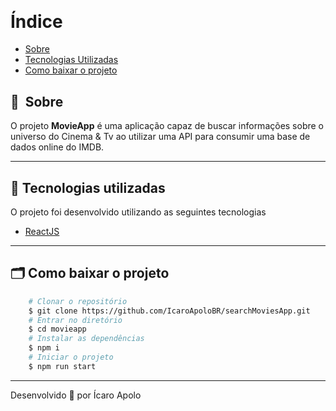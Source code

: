 <h1 align="center">
    <img src="">
</h1>

<h1>
    <img src="">
</h1>

# Índice

- [Sobre](#-sobre)
- [Tecnologias Utilizadas](#-tecnologias-utilizadas)
- [Como baixar o projeto](#-como-baixar-o-projeto)

## 🔖&nbsp; Sobre

O projeto **MovieApp** é uma aplicação capaz de buscar informações sobre o universo do Cinema & Tv ao utilizar uma API para consumir uma base de dados online do IMDB.

---

## 🚀 Tecnologias utilizadas

O projeto foi desenvolvido utilizando as seguintes tecnologias

- [ReactJS](https://reactjs.org)

---

## 🗂 Como baixar o projeto

```bash
    # Clonar o repositório
    $ git clone https://github.com/IcaroApoloBR/searchMoviesApp.git
    # Entrar no diretório
    $ cd movieapp
    # Instalar as dependências
    $ npm i
    # Iniciar o projeto
    $ npm run start
```

---

Desenvolvido 💜 por Ícaro Apolo
